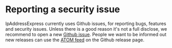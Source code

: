 # Reporting a security issue

IpAddressExpress currently uses Github issues, for reporting bugs, features and security issues.
Unless there is a good reason it's not a full disclose, we recommend to open a new [Github issue](https://github.com/D9ping/IpAddressExpress/issues).
People we want to be informed out new releases can use the [ATOM feed](https://github.com/D9ping/IpAddressExpress/releases.atom) on the Github release page.   

